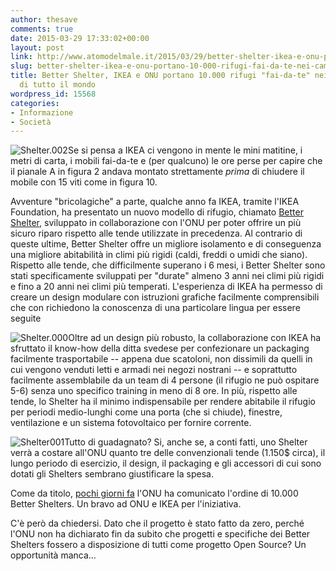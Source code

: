 ```yaml
---
author: thesave
comments: true
date: 2015-03-29 17:33:02+00:00
layout: post
link: http://www.atomodelmale.it/2015/03/29/better-shelter-ikea-e-onu-portano-10-000-rifugi-fai-da-te-nei-campi-profughi-di-tutto-il-mondo/
slug: better-shelter-ikea-e-onu-portano-10-000-rifugi-fai-da-te-nei-campi-profughi-di-tutto-il-mondo
title: Better Shelter, IKEA e ONU portano 10.000 rifugi "fai-da-te" nei campi profughi
  di tutto il mondo
wordpress_id: 15568
categories:
- Informazione
- Società
---
```


![Shelter.002](http://www.atomodelmale.it/wp-content/uploads/2015/03/Shelter.002-300x200.jpg)Se si pensa a IKEA ci vengono in mente le mini matitine, i metri di carta, i mobili fai-da-te e (per qualcuno) le ore perse per capire che il pianale A in figura 2 andava montato strettamente _prima_ di chiudere il mobile con 15 viti come in figura 10.

Avventure "bricolagiche" a parte, qualche anno fa IKEA, tramite l'IKEA Foundation, ha presentato un nuovo modello di rifugio, chiamato [Better Shelter](http://www.bettershelter.org/), sviluppato in collaborazione con l'ONU per poter offrire un più sicuro riparo rispetto alle tende utilizzate in precedenza. Al contrario di queste ultime, Better Shelter offre un migliore isolamento e di conseguenza una migliore abitabilità in climi più rigidi (caldi, freddi o umidi che siano). Rispetto alle tende, che difficilmente superano i 6 mesi, i Better Shelter sono stati specificamente sviluppati per "durate" almeno 3 anni nei climi più rigidi e fino a 20 anni nei climi più temperati. L'esperienza di IKEA ha permesso di creare un design modulare con istruzioni grafiche facilmente comprensibili che con richiedono la conoscenza di una particolare lingua per essere seguite



![Shelter.000](http://www.atomodelmale.it/wp-content/uploads/2015/03/Shelter.000-300x184.jpg)Oltre ad un design più robusto, la collaborazione con IKEA ha sfruttato il know-how della ditta svedese per confezionare un packaging facilmente trasportabile -- appena due scatoloni, non dissimili da quelli in cui vengono venduti letti e armadi nei negozi nostrani -- e soprattutto facilmente assemblabile da un team di 4 persone (il rifugio ne può ospitare 5-6) senza uno specifico training in meno di 8 ore. In più, rispetto alle tende, lo Shelter ha il minimo indispensabile per rendere abitabile il rifugio per periodi medio-lunghi come una porta (che si chiude), finestre, ventilazione e un sistema fotovoltaico per fornire corrente.

![Shelter001](http://www.atomodelmale.it/wp-content/uploads/2015/03/Shelter001-300x171.jpg)Tutto di guadagnato? Si, anche se, a conti fatti, uno Shelter verrà a costare all'ONU quanto tre delle convenzionali tende (1.150$ circa), il lungo periodo di esercizio, il design, il packaging e gli accessori di cui sono dotati gli Shelters sembrano giustificare la spesa.

Come da titolo, [pochi giorni fa](http://www.bettershelter.org/press/unhcr-signs-for-10000-flat-pack-shelters/) l'ONU ha comunicato l'ordine di 10.000 Better Shelters. Un bravo ad ONU e IKEA per l'iniziativa.

C'è però da chiedersi. Dato che il progetto è stato fatto da zero, perché l'ONU non ha dichiarato fin da subito che progetti e specifiche dei Better Shelters fossero a disposizione di tutti come progetto Open Source? Un opportunità manca...
